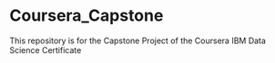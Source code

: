 # Coursera_Capstone
This repository is for the Capstone Project of the Coursera IBM Data Science Certificate
